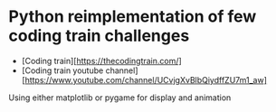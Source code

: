 # Python reimplementation of few coding train challenges
- [Coding train][https://thecodingtrain.com/]
- [Coding train youtube channel][https://www.youtube.com/channel/UCvjgXvBlbQiydffZU7m1_aw]

Using either matplotlib or pygame for display and animation
